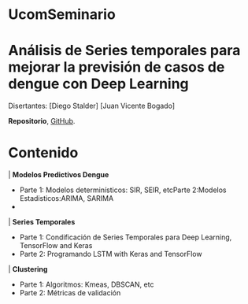 # UcomSeminario
#  Análisis de Series temporales para mejorar la previsión de casos de dengue con Deep Learning
Disertantes:
[Diego Stalder]
[Juan Vicente Bogado]

**Repositorio**,  [GitHub](https://github.com/diegostaPy/UcomSeminario).



# Contenido

| **Modelos Predictivos Dengue**<ul><li>Parte 1: Modelos determinísticos: SIR, SEIR, etcParte 2:Modelos Estadisticos:ARIMA, SARIMA<li></ul>
| **Series Temporales**<ul><li>Parte 1: Condificación de Series Temporales para Deep Learning, TensorFlow and Keras<li>Parte 2: Programando LSTM with Keras and TensorFlow</ul>
| **Clustering**<ul><li>Parte 1: Algoritmos: Kmeas, DBSCAN, etc<li>Parte 2: Métricas de validación

</ul>

